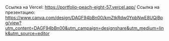 Ссылка на Vercel: https://portfolio-peach-eight-57.vercel.app/
Ссылка на презентацию: https://www.canva.com/design/DAGF94bBn00/kmZtkRdw0YpbNwE8UQjBpg/view?utm_content=DAGF94bBn00&utm_campaign=designshare&utm_medium=link&utm_source=editor
